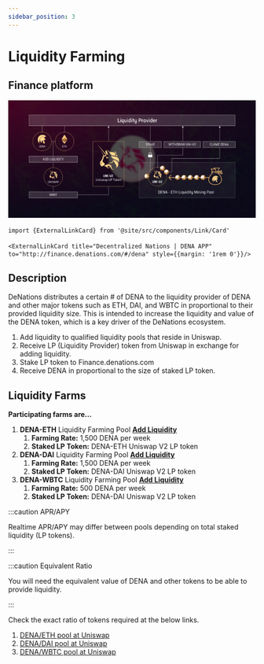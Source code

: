 ```yaml
---
sidebar_position: 3
---
```


# Liquidity Farming

## Finance platform

![Untitled](./assets/liquidity-farming/Untitled.png)

```mdx-code-block
import {ExternalLinkCard} from '@site/src/components/Link/Card'

<ExternalLinkCard title="Decentralized Nations | DENA APP" to="http://finance.denations.com/#/dena" style={{margin: '1rem 0'}}/>
```

## Description

DeNations distributes a certain # of DENA to the liquidity provider of DENA and other major tokens such as ETH, DAI, and WBTC in proportional to their provided liquidity size. This is intended to increase the liquidity and value of the DENA token, which is a key driver of the DeNations ecosystem. 

1. Add liquidity to qualified liquidity pools that reside in Uniswap.
2. Receive LP (Liquidity Provider) token from Uniswap in exchange for adding liquidity.
3. Stake LP token to Finance.denations.com
4. Receive DENA in proportional to the size of staked LP token.

## Liquidity Farms

**Participating farms are...**

1. **DENA-ETH** Liquidity Farming Pool **[Add Liquidity](https://app.uniswap.org/#/add/0x15f0eedf9ce24fc4b6826e590a8292ce5524a1da/ETH)** 
    1. **Farming Rate:** 1,500 DENA per week
    2. **Staked LP Token:** DENA-ETH Uniswap V2 LP token 
2. **DENA-DAI** Liquidity Farming Pool **[Add Liquidity](https://app.uniswap.org/#/add/0x15f0eedf9ce24fc4b6826e590a8292ce5524a1da/0x6b175474e89094c44da98b954eedeac495271d0f)**
    1. **Farming Rate:** 1,500 DENA per week
    2. **Staked LP Token:** DENA-DAI Uniswap V2 LP token 
3. **DENA-WBTC** Liquidity Farming Pool [**Add Liquidity**](https://app.uniswap.org/#/add/0x15f0eedf9ce24fc4b6826e590a8292ce5524a1da/0x2260FAC5E5542a773Aa44fBCfeDf7C193bc2C599)
    1. **Farming Rate:** 500 DENA per week
    2. **Staked LP Token:** DENA-DAI Uniswap V2 LP token

:::caution APR/APY

Realtime APR/APY may differ between pools depending on total staked liquidity (LP tokens).

:::

:::caution Equivalent Ratio

You will need the equivalent value of DENA and other tokens to be able to provide liquidity.

:::

Check the exact ratio of tokens required at the below links.

1. [DENA/ETH pool at Uniswap](https://app.uniswap.org/#/add/v2/0x15F0EEDF9Ce24fc4b6826E590A8292CE5524a1DA/ETH)
2. [DENA/DAI pool at Uniswap](https://app.uniswap.org/#/add/v2/0x15F0EEDF9Ce24fc4b6826E590A8292CE5524a1DA/0x6B175474E89094C44Da98b954EedeAC495271d0F)
3. [DENA/WBTC pool at Uniswap](https://app.uniswap.org/#/add/v2/0x15F0EEDF9Ce24fc4b6826E590A8292CE5524a1DA/0x2260fac5e5542a773aa44fbcfedf7c193bc2c599)